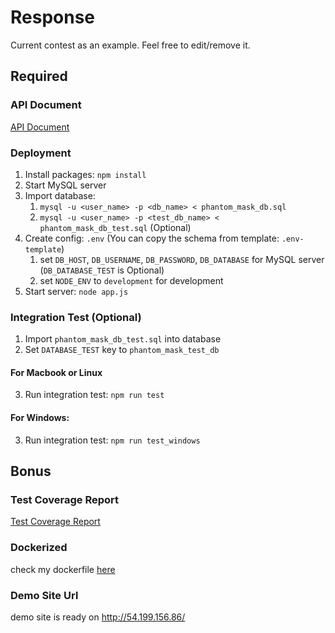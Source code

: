 # Response
  Current contest as an example. Feel free to edit/remove it.

## Required
### API Document
  
[API Document](./api_document.md)

### Deployment

1. Install packages: ```npm install```
2. Start MySQL server
3. Import database:
    1. ```mysql -u <user_name> -p <db_name> < phantom_mask_db.sql```
    2. ```mysql -u <user_name> -p <test_db_name> < phantom_mask_db_test.sql``` (Optional)
4. Create config: ```.env``` (You can copy the schema from template: ```.env-template```)
    1. set `DB_HOST`, `DB_USERNAME`, `DB_PASSWORD`, `DB_DATABASE` for MySQL server (`DB_DATABASE_TEST` is Optional)
    2. set `NODE_ENV` to `development` for development
5. Start server: ```node app.js```

### Integration Test (Optional)

1. Import ```phantom_mask_db_test.sql``` into database 
2. Set  ```DATABASE_TEST``` key to ```phantom_mask_test_db``` 

#### For Macbook or Linux
3. Run integration test: ```npm run test```

#### For Windows:
3. Run integration test: ```npm run test_windows```

## Bonus
### Test Coverage Report
 [Test Coverage Report](http://54.199.156.86/coverage/)

### Dockerized
  check my dockerfile [here](./Dockerfile)

### Demo Site Url
  demo site is ready on http://54.199.156.86/
